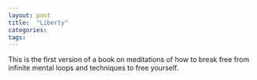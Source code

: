 ```yaml
---
layout: post
title:  "Liberty"
categories: 
tags: 
---
```


This is the first version of a book on meditations of how to break free from infinite mental loops and techniques to free yourself.
